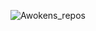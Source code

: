 ![Awokens_repos](https://github.com/Awokens/Awokens/assets/35590883/3d4fed0a-ee62-4f0b-9174-1056b61cbfb0)
